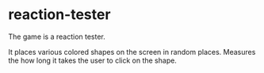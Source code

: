# reaction-tester

The game is a reaction tester.

It places various colored shapes on the screen in random places.
Measures the how long it takes the user to click on the shape.
